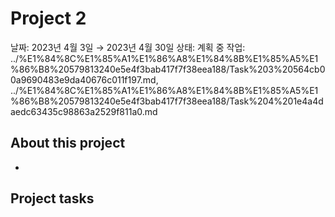 # Project 2

날짜: 2023년 4월 3일 → 2023년 4월 30일
상태: 계획 중
작업: ../%E1%84%8C%E1%85%A1%E1%86%A8%E1%84%8B%E1%85%A5%E1%86%B8%20579813240e5e4f3bab417f7f38eea188/Task%203%20564cb00a9690483e9da40676c011f197.md, ../%E1%84%8C%E1%85%A1%E1%86%A8%E1%84%8B%E1%85%A5%E1%86%B8%20579813240e5e4f3bab417f7f38eea188/Task%204%201e4a4daedc63435c98863a2529f811a0.md

## About this project

- 

## Project tasks